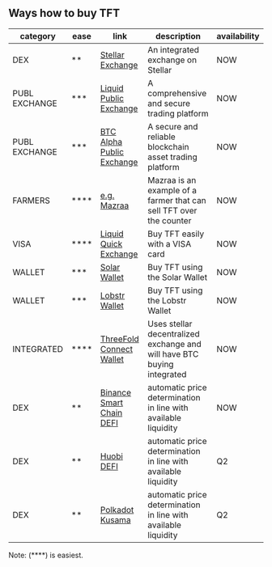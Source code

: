 ## Ways how to buy TFT

| category      | ease | link                                               | description                                                    | availability |
| ------------- | ---- | -------------------------------------------------- | -------------------------------------------------------------- | ------------ |
| DEX           | **   | [Stellar Exchange](tft_stellar_dex)                | An integrated exchange on Stellar                                 | NOW          |
| PUBL EXCHANGE | ***  | [Liquid Public Exchange](tft_liquid)               | A comprehensive and secure trading platform        | NOW          |
| PUBL EXCHANGE | ***  | [BTC Alpha Public Exchange](tft_btc_alpha)         | A secure and reliable blockchain asset trading platform     | NOW          |
| FARMERS       | **** | [e.g. Mazraa](https://www.mazraa.io/)              | Mazraa is an example of a farmer that can sell TFT over the counter  | NOW          |
| VISA          | **** | [Liquid Quick Exchange](tft_liquid_quick_exchange) | Buy TFT easily with a VISA card                      | NOW          |
| WALLET        | ***   | [Solar Wallet](solar_wallet)                       | Buy TFT using the Solar Wallet                                 | NOW          |
| WALLET        | ***   | [Lobstr Wallet](lobstr_wallet)                     | Buy TFT using the Lobstr Wallet                                | NOW          |
| INTEGRATED    | **** | [ThreeFold Connect Wallet](tft_buy_tfconnect)      | Uses stellar decentralized exchange and will have BTC buying integrated   | NOW    |
| DEX           | **   | [Binance Smart Chain DEFI](tft_binance_defi)       | automatic price determination in line with available liquidity | NOW    |
| DEX           | **   | [Huobi DEFI](tft_huobi_defi)                       | automatic price determination in line with available liquidity | Q2    |
| DEX           | **   | [Polkadot Kusama](tft_polkadot_kusama)             | automatic price determination in line with available liquidity | Q2    |

Note: (****) is easiest.